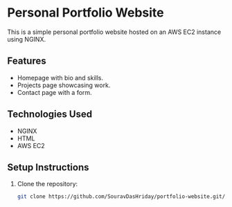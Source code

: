 # Personal Portfolio Website

This is a simple personal portfolio website hosted on an AWS EC2 instance using NGINX.

## Features
- Homepage with bio and skills.
- Projects page showcasing work.
- Contact page with a form.

## Technologies Used
- NGINX
- HTML
- AWS EC2

## Setup Instructions
1. Clone the repository:
   ```bash
   git clone https://github.com/SouravDasHriday/portfolio-website.git/
